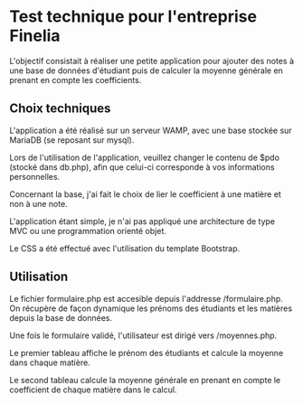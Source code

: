 # Test technique pour l'entreprise Finelia

L'objectif consistait à réaliser une petite application pour ajouter des notes à une base de données d'étudiant puis de calculer la moyenne générale en prenant en compte les coefficients.

## Choix techniques

L'application a été réalisé sur un serveur WAMP, avec une base stockée sur MariaDB (se reposant sur mysql).

Lors de l'utilisation de l'application, veuillez changer le contenu de $pdo (stocké dans db.php), afin que celui-ci corresponde à vos informations personnelles.

Concernant la base, j'ai fait le choix de lier le coefficient à une matière et non à une note.

L'application étant simple, je n'ai pas appliqué une architecture de type MVC ou une programmation orienté objet.

Le CSS a été effectué avec l'utilisation du template Bootstrap.

## Utilisation

Le fichier formulaire.php est accesible depuis l'addresse /formulaire.php.
On récupère de façon dynamique les prénoms des étudiants et les matières depuis la base de données.

Une fois le formulaire validé, l'utilisateur est dirigé vers /moyennes.php.

Le premier tableau affiche le prénom des étudiants et calcule la moyenne dans chaque matière.

Le second tableau calcule la moyenne générale en prenant en compte le coefficient de chaque matière dans le calcul.